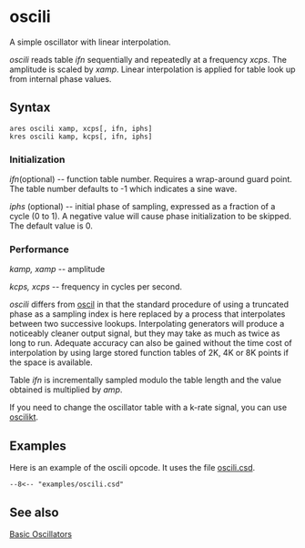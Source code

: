 <!--
id:oscili
category:Signal Generators:Basic Oscillators
-->
# oscili
A simple oscillator with linear interpolation.

_oscili_ reads table _ifn_ sequentially and repeatedly at a frequency _xcps_. The amplitude is scaled by _xamp_. Linear interpolation is applied for table look up from internal phase values.

## Syntax
``` csound-orc
ares oscili xamp, xcps[, ifn, iphs]
kres oscili kamp, kcps[, ifn, iphs]
```

### Initialization

_ifn_(optional) -- function table number. Requires a wrap-around guard point. The table number defaults to -1 which indicates a sine wave.

_iphs_ (optional) -- initial phase of sampling, expressed as a fraction of a cycle (0 to 1). A negative value will cause phase initialization to be skipped. The default value is 0.

### Performance

_kamp, xamp_ -- amplitude

_kcps, xcps_ -- frequency in cycles per second.

_oscili_ differs from [oscil](../../opcodes/oscil) in that the standard procedure of using a truncated phase as a sampling index is here replaced by a process that interpolates between two successive lookups. Interpolating generators will produce a noticeably cleaner output signal, but they may take as much as twice as long to run. Adequate accuracy can also be gained without the time cost of interpolation by using large stored function tables of 2K, 4K or 8K points if the space is available.

Table _ifn_ is incrementally sampled modulo the table length and the value obtained is multiplied by _amp_.

If you need to change the oscillator table with a k-rate signal, you can use [oscilikt](../../opcodes/oscilikt).

## Examples

Here is an example of the oscili opcode. It uses the file [oscili.csd](../../examples/oscili.csd).

``` csound-orc title="Example of the oscili opcode." linenums="1"
--8<-- "examples/oscili.csd"
```

## See also

[Basic Oscillators](../../siggen/basic)

